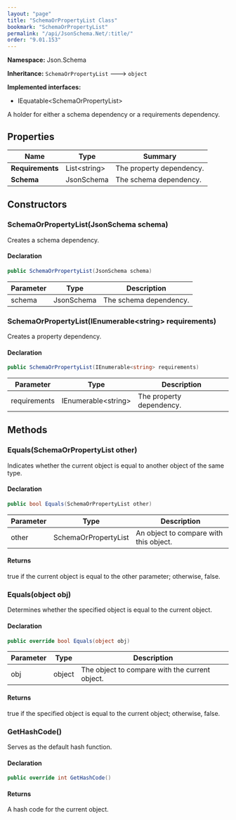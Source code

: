 ```yaml
---
layout: "page"
title: "SchemaOrPropertyList Class"
bookmark: "SchemaOrPropertyList"
permalink: "/api/JsonSchema.Net/:title/"
order: "9.01.153"
---
```

**Namespace:** Json.Schema

**Inheritance:**
`SchemaOrPropertyList`
 🡒 
`object`

**Implemented interfaces:**

- IEquatable\<SchemaOrPropertyList\>

A holder for either a schema dependency or a requirements dependency.

## Properties

| Name | Type | Summary |
|---|---|---|
| **Requirements** | List\<string\> | The property dependency. |
| **Schema** | JsonSchema | The schema dependency. |

## Constructors

### SchemaOrPropertyList(JsonSchema schema)

Creates a schema dependency.

#### Declaration

```c#
public SchemaOrPropertyList(JsonSchema schema)
```

| Parameter | Type | Description |
|---|---|---|
| schema | JsonSchema | The schema dependency. |


### SchemaOrPropertyList(IEnumerable\<string\> requirements)

Creates a property dependency.

#### Declaration

```c#
public SchemaOrPropertyList(IEnumerable<string> requirements)
```

| Parameter | Type | Description |
|---|---|---|
| requirements | IEnumerable\<string\> | The property dependency. |


## Methods

### Equals(SchemaOrPropertyList other)

Indicates whether the current object is equal to another object of the same type.

#### Declaration

```c#
public bool Equals(SchemaOrPropertyList other)
```

| Parameter | Type | Description |
|---|---|---|
| other | SchemaOrPropertyList | An object to compare with this object. |


#### Returns

true if the current object is equal to the <paramref name="other">other</paramref> parameter; otherwise, false.

### Equals(object obj)

Determines whether the specified object is equal to the current object.

#### Declaration

```c#
public override bool Equals(object obj)
```

| Parameter | Type | Description |
|---|---|---|
| obj | object | The object to compare with the current object. |


#### Returns

true if the specified object  is equal to the current object; otherwise, false.

### GetHashCode()

Serves as the default hash function.

#### Declaration

```c#
public override int GetHashCode()
```


#### Returns

A hash code for the current object.

